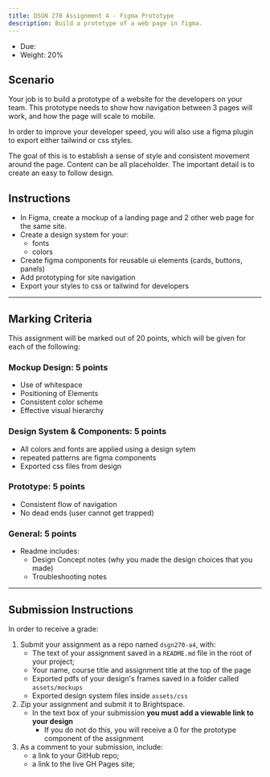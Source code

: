 ```yaml
---
title: DSGN 270 Assignment 4 - Figma Prototype
description: Build a prototype of a web page in figma.
---
```


- Due:
- Weight: 20%

## Scenario

Your job is to build a prototype of a website for the developers on your team. This prototype needs to show how navigation between 3 pages will work, and how the page will scale to mobile.

In order to improve your developer speed, you will also use a figma plugin to export either tailwind or css styles.

The goal of this is to establish a sense of style and consistent movement around the page. Content can be all placeholder. The important detail is to create an easy to follow design.

## Instructions

- In Figma, create a mockup of a landing page and 2 other web page for the same site.
- Create a design system for your:
  - fonts
  - colors
- Create figma components for reusable ui elements (cards, buttons, panels)
- Add prototyping for site navigation
- Export your styles to css or tailwind for developers

---

## Marking Criteria

This assignment will be marked out of 20 points, which will be given for each of the following:

### Mockup Design: 5 points

- Use of whitespace
- Positioning of Elements
- Consistent color scheme
- Effective visual hierarchy

### Design System & Components: 5 points

- All colors and fonts are applied using a design sytem
- repeated patterns are figma components
- Exported css files from design

### Prototype: 5 points

- Consistent flow of navigation
- No dead ends (user cannot get trapped)

### General: 5 points

- Readme includes:
  - Design Concept notes (why you made the design choices that you made)
  - Troubleshooting notes

---

## Submission Instructions

In order to receive a grade:

1. Submit your assignment as a repo named `dsgn270-a4`, with:
   - The text of your assignment saved in a `README.md` file in the root of your project;
   - Your name, course title and assignment title at the top of the page
   - Exported pdfs of your design's frames saved in a folder called `assets/mockups`
   - Exported design system files inside `assets/css`
2. Zip your assignment and submit it to Brightspace.
   - In the text box of your submission **you must add a viewable link to your design**
     - If you do not do this, you will receive a 0 for the prototype component of the assignment
3. As a comment to your submission, include:
   - a link to your GitHub repo;
   - a link to the live GH Pages site;
